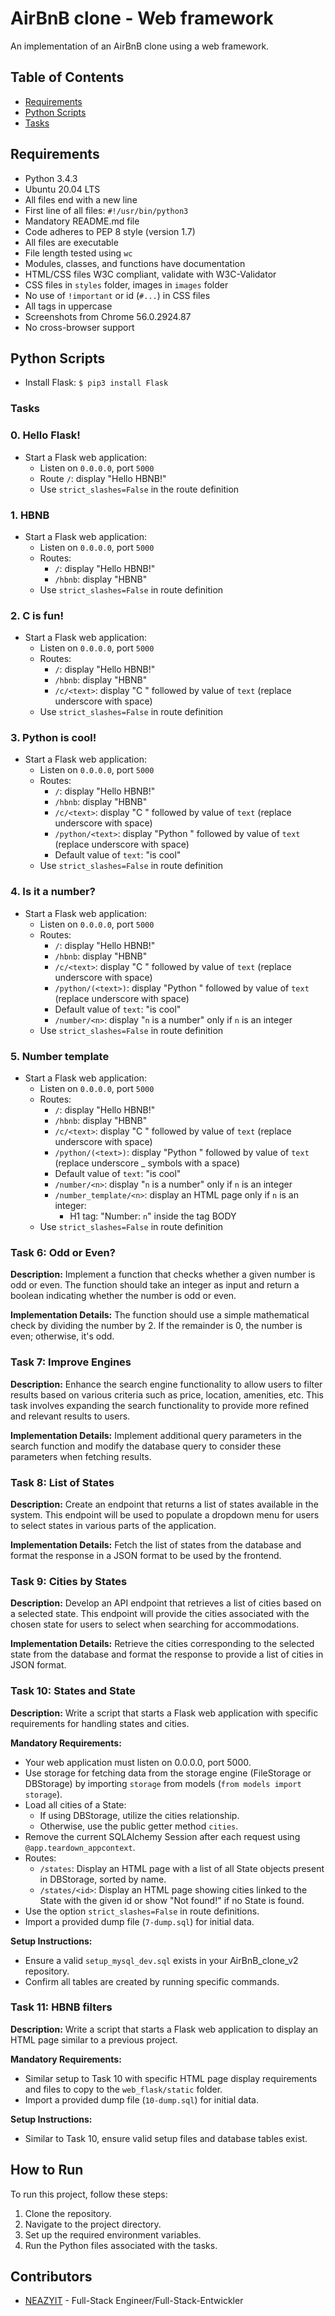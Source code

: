 # AirBnB clone - Web framework

An implementation of an AirBnB clone using a web framework.

## Table of Contents

- [Requirements](#requirements)
- [Python Scripts](#python-scripts)
- [Tasks](#tasks)

## Requirements

- Python 3.4.3
- Ubuntu 20.04 LTS
- All files end with a new line
- First line of all files: `#!/usr/bin/python3`
- Mandatory README.md file
- Code adheres to PEP 8 style (version 1.7)
- All files are executable
- File length tested using `wc`
- Modules, classes, and functions have documentation
- HTML/CSS files W3C compliant, validate with W3C-Validator
- CSS files in `styles` folder, images in `images` folder
- No use of `!important` or id (`#...`) in CSS files
- All tags in uppercase
- Screenshots from Chrome 56.0.2924.87
- No cross-browser support

## Python Scripts

- Install Flask: `$ pip3 install Flask`
  
### Tasks

### 0. Hello Flask!
- Start a Flask web application:
  - Listen on `0.0.0.0`, port `5000`
  - Route `/`: display "Hello HBNB!"
  - Use `strict_slashes=False` in the route definition

### 1. HBNB
- Start a Flask web application:
  - Listen on `0.0.0.0`, port `5000`
  - Routes:
    - `/`: display "Hello HBNB!"
    - `/hbnb`: display "HBNB"
  - Use `strict_slashes=False` in route definition

### 2. C is fun!
- Start a Flask web application:
  - Listen on `0.0.0.0`, port `5000`
  - Routes:
    - `/`: display "Hello HBNB!"
    - `/hbnb`: display "HBNB"
    - `/c/<text>`: display "C " followed by value of `text` (replace underscore with space)
  - Use `strict_slashes=False` in route definition

### 3. Python is cool!
- Start a Flask web application:
  - Listen on `0.0.0.0`, port `5000`
  - Routes:
    - `/`: display "Hello HBNB!"
    - `/hbnb`: display "HBNB"
    - `/c/<text>`: display "C " followed by value of `text` (replace underscore with space)
    - `/python/<text>`: display "Python " followed by value of `text` (replace underscore with space)
    - Default value of `text`: "is cool"
  - Use `strict_slashes=False` in route definition

### 4. Is it a number?
- Start a Flask web application:
  - Listen on `0.0.0.0`, port `5000`
  - Routes:
    - `/`: display "Hello HBNB!"
    - `/hbnb`: display "HBNB"
    - `/c/<text>`: display "C " followed by value of `text` (replace underscore with space)
    - `/python/(<text>)`: display "Python " followed by value of `text` (replace underscore with space)
    - Default value of `text`: "is cool"
    - `/number/<n>`: display "`n` is a number" only if `n` is an integer
  - Use `strict_slashes=False` in route definition

### 5. Number template
- Start a Flask web application:
  - Listen on `0.0.0.0`, port `5000`
  - Routes:
    - `/`: display "Hello HBNB!"
    - `/hbnb`: display "HBNB"
    - `/c/<text>`: display "C " followed by value of `text` (replace underscore with space)
    - `/python/(<text>)`: display "Python " followed by value of `text` (replace underscore _ symbols with a space)
    - Default value of `text`: "is cool"
    - `/number/<n>`: display "`n` is a number" only if `n` is an integer
    - `/number_template/<n>`: display an HTML page only if `n` is an integer:
        - H1 tag: "Number: `n`" inside the tag BODY
  - Use `strict_slashes=False` in route definition

### Task 6: Odd or Even?

**Description:** Implement a function that checks whether a given number is odd or even. The function should take an integer as input and return a boolean indicating whether the number is odd or even.

**Implementation Details:** The function should use a simple mathematical check by dividing the number by 2. If the remainder is 0, the number is even; otherwise, it's odd.

### Task 7: Improve Engines

**Description:** Enhance the search engine functionality to allow users to filter results based on various criteria such as price, location, amenities, etc. This task involves expanding the search functionality to provide more refined and relevant results to users.

**Implementation Details:** Implement additional query parameters in the search function and modify the database query to consider these parameters when fetching results.

### Task 8: List of States

**Description:** Create an endpoint that returns a list of states available in the system. This endpoint will be used to populate a dropdown menu for users to select states in various parts of the application.

**Implementation Details:** Fetch the list of states from the database and format the response in a JSON format to be used by the frontend.

### Task 9: Cities by States

**Description:** Develop an API endpoint that retrieves a list of cities based on a selected state. This endpoint will provide the cities associated with the chosen state for users to select when searching for accommodations.

**Implementation Details:** Retrieve the cities corresponding to the selected state from the database and format the response to provide a list of cities in JSON format.

### Task 10: States and State

**Description:** Write a script that starts a Flask web application with specific requirements for handling states and cities.

**Mandatory Requirements:**
- Your web application must listen on 0.0.0.0, port 5000.
- Use storage for fetching data from the storage engine (FileStorage or DBStorage) by importing `storage` from models (`from models import storage`).
- Load all cities of a State:
  - If using DBStorage, utilize the cities relationship.
  - Otherwise, use the public getter method `cities`.
- Remove the current SQLAlchemy Session after each request using `@app.teardown_appcontext`.
- Routes:
  - `/states`: Display an HTML page with a list of all State objects present in DBStorage, sorted by name.
  - `/states/<id>`: Display an HTML page showing cities linked to the State with the given id or show "Not found!" if no State is found.
- Use the option `strict_slashes=False` in route definitions.
- Import a provided dump file (`7-dump.sql`) for initial data.
  
**Setup Instructions:**
- Ensure a valid `setup_mysql_dev.sql` exists in your AirBnB_clone_v2 repository.
- Confirm all tables are created by running specific commands.

### Task 11: HBNB filters

**Description:** Write a script that starts a Flask web application to display an HTML page similar to a previous project.

**Mandatory Requirements:**
- Similar setup to Task 10 with specific HTML page display requirements and files to copy to the `web_flask/static` folder.
- Import a provided dump file (`10-dump.sql`) for initial data.

**Setup Instructions:**
- Similar to Task 10, ensure valid setup files and database tables exist.

## How to Run

To run this project, follow these steps:

1. Clone the repository.
2. Navigate to the project directory.
3. Set up the required environment variables.
4. Run the Python files associated with the tasks.

## Contributors

- [NEAZYIT](https://github.com/NEAZYIT) - Full-Stack Engineer/Full-Stack-Entwickler
